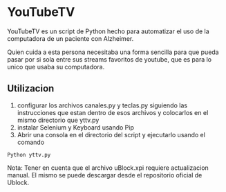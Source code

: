 # YouTubeTV

YouTubeTV es un script de Python hecho para automatizar el uso de la computadora de un paciente con Alzheimer.

Quien cuida a esta persona necesitaba una forma sencilla para que pueda pasar por si sola entre sus streams favoritos de youtube, que es para lo unico que usaba su computadora.

## Utilizacion

1. configurar los archivos canales.py y teclas.py siguiendo las instrucciones que estan dentro de esos archivos y colocarlos en el mismo directorio que yttv.py
2. instalar Selenium y Keyboard usando Pip
3. Abrir una consola en el directorio del script y ejecutarlo usando el comando
```
Python yttv.py
```

Nota: Tener en cuenta que el archivo uBlock.xpi requiere actualizacion manual. El mismo se puede descargar desde el repositorio oficial de Ublock.
